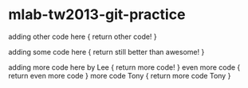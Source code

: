 mlab-tw2013-git-practice
========================

adding other code here
{
	return other code!
}

adding some code here
{
	return still better than awesome!
}

adding more code here by Lee
{
	return more code!
}
even more code
{
	return even more code
}
more code Tony
{
	return more code Tony
}


